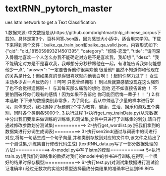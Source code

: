 # textRNN_pytorch_master
ues lstm network to get a Text Classification

1.数据来源:
中文数据是从https://github.com/brightmart/nlp_chinese_corpus下载的。具体是第3个，百科问答Json版，因为感觉大小适中，适合用来学习。下载下来得到两个文件：baike_qa_train.json和baike_qa_valid.json。内容形式如下:
{"qid": "qid_1815059893214501395", "category": "烦恼-恋爱", "title": "请问深入骨髓地喜欢一个人怎么办我不能确定对方是不是喜欢我，我却想 ", "desc": "我不能确定对方是不是喜欢我，我却想分分秒秒跟他在一起，有谁能告诉我如何能想他少一点", "answer": "一定要告诉他你很喜欢他 很爱他!! 虽然不知道你和他现在的关系是什么！但如果真的觉得很喜欢就向他表白啊！！起码你努力过了！ 女生主动多少占一点优势的！！呵呵 只愿曾经拥有！ 到以后就算感情没现在这么强烈了也不会觉得遗憾啊~！ 与其每天那么痛苦的想他 恋他 还不如直接告诉他 ！ 不要怕回破坏你们现有的感情！因为如果不告诉他 你可能回后悔一辈子！！ "}
2.样本选取
下下来的数据类别非常多，为了简化，我从中帅选了少量的样本进行学习。具体来说，我只选择了标题前2个字为教育、健康、生活、娱乐和游戏五个类别，同时各个类别各5000个.
3.执行过程
1>执行get_my_trainData.py(从元数据中分出我们要拿来做训练的训练集,和测试集,文件中只进行了训练集的划分,请自行通过修改参数划分测试集)===========> 2>执行get_wordlist.py(把我们拿到的数据集进行分词生成词表)=========> 3>执行sen2ind(通过与词表中的词进行对应,将每一句话生成一个句子向量,并和类别存放到对应的文件中,该文件之给出了一个测试集,训练集自行修改代码生成) [textRNN_data.py写了一部分数据处理的方法]============> 4>model.py中写了lstm的模型============> 5>执行train.py(用我们的训练集的数据对我们的model中的参书进行训练,在得到一个很好的结果时保存模型)============>
6>执行test.py(对测试集数据进行测试验证准确率)
经过无数次的实验对模型选择最终分类结果的准确率已达到99.86%
